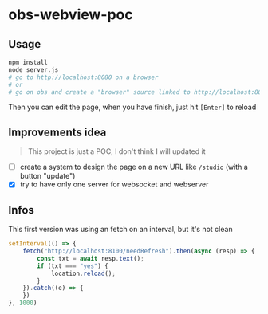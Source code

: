 # obs-webview-poc

## Usage

```sh
npm install
node server.js
# go to http://localhost:8080 on a browser
# or
# go on obs and create a "browser" source linked to http://localhost:8080
```

Then you can edit the page, when you have finish, just hit `[Enter]` to reload

## Improvements idea

> This project is just a POC, I don't think I will updated it

- [ ] create a system to design the page on a new URL like `/studio` (with a button "update")
- [x] try to have only one server for websocket and webserver

## Infos

This first version was using an fetch on an interval, but it's not clean

```js
setInterval(() => {
    fetch("http://localhost:8100/needRefresh").then(async (resp) => {
        const txt = await resp.text();
        if (txt === "yes") {
            location.reload();
        }
    }).catch((e) => {
    })
}, 1000)
```

